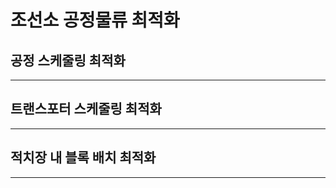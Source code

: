 # 조선소 공정물류 최적화

## 공정 스케줄링 최적화



------------

## 트랜스포터 스케줄링 최적화



------------

## 적치장 내 블록 배치 최적화



------------
